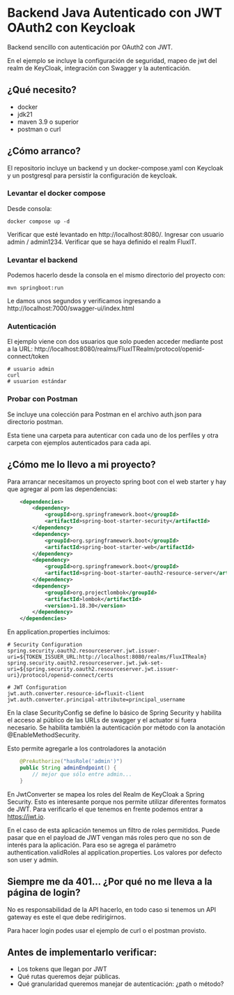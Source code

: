 # Backend Java Autenticado con JWT OAuth2 con Keycloak

Backend sencillo con autenticación por OAuth2 con JWT.

En el ejemplo se incluye la configuración de seguridad, mapeo de jwt del realm de KeyCloak, integración con Swagger y la autenticación.

## ¿Qué necesito?

- docker
- jdk21
- maven 3.9 o superior
- postman o curl

## ¿Cómo arranco?

El repositorio incluye un backend y un docker-compose.yaml con Keycloak y un postgresql para persistir la configuración de keycloak.

### Levantar el docker compose

Desde consola:

```
docker compose up -d
```

Verificar que esté levantado en http://localhost:8080/. Ingresar con usuario admin / admin1234. Verificar que se haya definido el realm FluxIT.

### Levantar el backend

Podemos hacerlo desde la consola en el mismo directorio del proyecto con:

```
mvn springboot:run
```

Le damos unos segundos y verificamos ingresando a http://localhost:7000/swagger-ui/index.html

### Autenticación

El ejemplo viene con dos usuarios que solo pueden acceder mediante post a la URL: http://localhost:8080/realms/FluxITRealm/protocol/openid-connect/token

```
# usuario admin
curl 
# usuarion estándar

```

### Probar con Postman

Se incluye una colección para Postman en el archivo auth.json para directorio postman.

Esta tiene una carpeta para autenticar con cada uno de los perfiles y otra carpeta con ejemplos autenticados para cada api.

## ¿Cómo me lo llevo a mi proyecto?

Para arrancar necesitamos un proyecto spring boot con el web starter y hay que agregar al pom las dependencias:

```xml
    <dependencies>
        <dependency>
            <groupId>org.springframework.boot</groupId>
            <artifactId>spring-boot-starter-security</artifactId>
        </dependency>
        <dependency>
            <groupId>org.springframework.boot</groupId>
            <artifactId>spring-boot-starter-web</artifactId>
        </dependency>
        <dependency>
            <groupId>org.springframework.boot</groupId>
            <artifactId>spring-boot-starter-oauth2-resource-server</artifactId>
		</dependency>
        <dependency>
            <groupId>org.projectlombok</groupId>
            <artifactId>lombok</artifactId>
            <version>1.18.30</version>
        </dependency>
    </dependencies>
```

En application.properties incluimos:

```properties
# Security Configuration
spring.security.oauth2.resourceserver.jwt.issuer-uri=${TOKEN_ISSUER_URL:http://localhost:8080/realms/FluxITRealm}
spring.security.oauth2.resourceserver.jwt.jwk-set-uri=${spring.security.oauth2.resourceserver.jwt.issuer-uri}/protocol/openid-connect/certs

# JWT Configuration
jwt.auth.converter.resource-id=fluxit-client
jwt.auth.converter.principal-attribute=principal_username
```

En la clase SecurityConfig se define lo básico de Spring Security y habilita el acceso al público de las URLs de swagger y el actuator si fuera necesario. Se habilita también la autenticación por método con la anotación @EnableMethodSecurity.

Esto permite agregarle a los controladores la anotación 

```java
    @PreAuthorize("hasRole('admin')")
    public String adminEndpoint() {
        // mejor que sólo entre admin...
    }
```

En JwtConverter se mapea los roles del Realm de KeyCloak a Spring Security. Esto es interesante porque nos permite utilizar diferentes formatos de JWT. Para verificarlo el que tenemos en frente podemos entrar a https://jwt.io.

En el caso de esta aplicación tenemos un filtro de roles permitidos. Puede pasar que en el payload de JWT vengan más roles pero que no son de interés para la aplicación. Para eso se agrega el parámetro authentication.validRoles al application.properties. Los valores por defecto son user y admin.

## Siempre me da 401... ¿Por qué no me lleva a la página de login?

No es responsabilidad de la API hacerlo, en todo caso si tenemos un API gateway es este el que debe redirigirnos.

Para hacer login podes usar el ejemplo de curl o el postman provisto.

## Antes de implementarlo verificar:

- Los tokens que llegan por JWT
- Qué rutas queremos dejar públicas.
- Qué granularidad queremos manejar de autenticación: ¿path o método?
